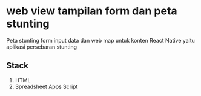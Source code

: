 # web view tampilan form dan peta stunting

Peta stunting form input data dan web map untuk konten React Native yaitu aplikasi persebaran stunting

## Stack
1. HTML
2. Spreadsheet Apps Script

